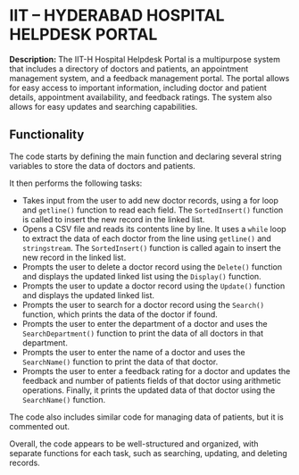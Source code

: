 # IIT – HYDERABAD HOSPITAL HELPDESK PORTAL

**Description:** The IIT-H Hospital Helpdesk Portal is a multipurpose system that includes a directory of doctors and patients, an appointment management system, and a feedback management portal. The portal allows for easy access to important information, including doctor and patient details, appointment availability, and feedback ratings. The system also allows for easy updates and searching capabilities.

## Functionality

The code starts by defining the main function and declaring several string variables to store the data of doctors and patients. 

It then performs the following tasks:

- Takes input from the user to add new doctor records, using a for loop and `getline()` function to read each field. The `SortedInsert()` function is called to insert the new record in the linked list.
- Opens a CSV file and reads its contents line by line. It uses a `while` loop to extract the data of each doctor from the line using `getline()` and `stringstream`. The `SortedInsert()` function is called again to insert the new record in the linked list.
- Prompts the user to delete a doctor record using the `Delete()` function and displays the updated linked list using the `Display()` function. 
- Prompts the user to update a doctor record using the `Update()` function and displays the updated linked list.
- Prompts the user to search for a doctor record using the `Search()` function, which prints the data of the doctor if found.
- Prompts the user to enter the department of a doctor and uses the `SearchDepartment()` function to print the data of all doctors in that department.
- Prompts the user to enter the name of a doctor and uses the `SearchName()` function to print the data of that doctor.
- Prompts the user to enter a feedback rating for a doctor and updates the feedback and number of patients fields of that doctor using arithmetic operations. Finally, it prints the updated data of that doctor using the `SearchName()` function.

The code also includes similar code for managing data of patients, but it is commented out.

Overall, the code appears to be well-structured and organized, with separate functions for each task, such as searching, updating, and deleting records. 
